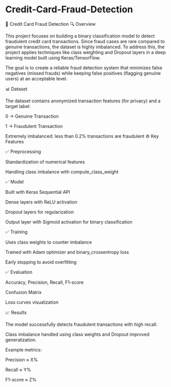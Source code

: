 # Credit-Card-Fraud-Detection
📌 Credit Card Fraud Detection
🔍 Overview

This project focuses on building a binary classification model to detect fraudulent credit card transactions.
Since fraud cases are rare compared to genuine transactions, the dataset is highly imbalanced. To address this, the project applies techniques like class weighting and Dropout layers in a deep learning model built using Keras/TensorFlow.

The goal is to create a reliable fraud detection system that minimizes false negatives (missed frauds) while keeping false positives (flagging genuine users) at an acceptable level.

📊 Dataset

The dataset contains anonymized transaction features (for privacy) and a target label:

0 → Genuine Transaction

1 → Fraudulent Transaction

Extremely imbalanced: less than 0.2% transactions are fraudulent
⚙️ Key Features

✅ Preprocessing

Standardization of numerical features

Handling class imbalance with compute_class_weight

✅ Model

Built with Keras Sequential API

Dense layers with ReLU activation

Dropout layers for regularization

Output layer with Sigmoid activation for binary classification

✅ Training

Uses class weights to counter imbalance

Trained with Adam optimizer and binary_crossentropy loss

Early stopping to avoid overfitting

✅ Evaluation

Accuracy, Precision, Recall, F1-score

Confusion Matrix

Loss curves visualization

📈 Results

The model successfully detects fraudulent transactions with high recall.

Class imbalance handled using class weights and Dropout improved generalization.

Example metrics:

Precision ≈ X%

Recall ≈ Y%

F1-score ≈ Z%
